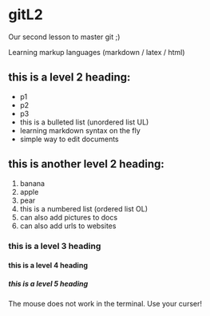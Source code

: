 # gitL2
Our second lesson to master git ;)

Learning markup languages (markdown / latex / html)

## this is a level 2 heading:

* p1 
* p2 
* p3
* this is a bulleted list (unordered list UL)
* learning markdown syntax on the fly 
* simple way to edit documents

## this is another level 2 heading:

1. banana
2. apple
3. pear
4. this is a numbered list (ordered list OL)
5. can also add pictures to docs
6. can also add urls to websites

### this is a level 3 heading

#### this is a level 4 heading

##### this is a level 5 heading

The mouse does not work in the terminal. Use your curser!
